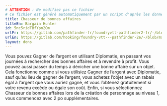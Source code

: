 ```yaml
---
# ATTENTION : Ne modifiez pas ce fichier
# Ce fichier est généré automatiquement par un script d'après les données du module Foundry VTT officiel et de sa traduction
title: Chasseur de bonnes affaires
titleEn: Bargain Hunter
id: 5nc5ridFBfYpn2Om
urlFr: https://gitlab.com/pathfinder-fr/foundryvtt-pathfinder2-fr/-/blob/master/data/feats/5nc5ridFBfYpn2Om.htm
urlEn: https://gitlab.com/hooking/foundry-vtt---pathfinder-2e/-/blob/master/packs/data/feats.db/bargain-hunter.json
layout: dons
---
```

Vous pouvez Gagner de l’argent en utilisant Diplomatie, en passant vos journées à rechercher des bonnes affaires et à revendre à profit. Vous pouvez aussi passer du temps à dénicher une bonne affaire sur un objet. Cela fonctionne comme si vous utilisiez Gagner de l’argent avec Diplomatie, sauf qu’au lieu de gagner de l’argent, vous achetez l’objet avec un rabais égal à l’argent que vous auriez gagné, et vous l’obtenez gratuitement si votre revenu excède ou égale son coût. Enfin, si vous sélectionnez Chasseur de bonnes affaires lors de la création de personnage au niveau 1, vous commencez avec 2 po supplémentaires.
